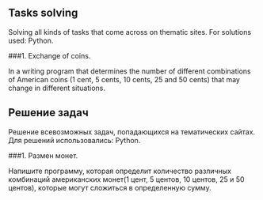 ## Tasks solving

Solving all kinds of tasks that come across on thematic sites.
For solutions used: Python.

###1. Exchange of coins.

In a writing program that determines the number of different combinations of American
coins (1 cent, 5 cents, 10 cents, 25 and 50 cents) that may change in different situations.



## Решение задач

Решение всевозможных задач, попадающихся  на тематических сайтах.
Для решений использовались: Python.

###1. Размен монет.

Напишите программу, которая определит количество различных комбинаций американских
монет(1 цент, 5 центов, 10 центов, 25 и 50 центов), которые могут сложиться в определенную сумму.
